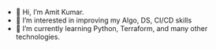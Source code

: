 - 👋 Hi, I’m Amit Kumar. 
- 👀 I’m interested in improving my Algo, DS, CI/CD skills 
- 🌱 I’m currently learning Python, Terraform, and many other technologies.
<!---
amitkrperf/amitkrperf is a ✨ special ✨ repository because its `README.md` (this file) appears on your GitHub profile.
You can click the Preview link to take a look at your changes.
--->
